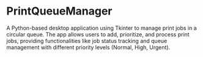 # PrintQueueManager
A Python-based desktop application using Tkinter to manage print jobs in a circular queue. The app allows users to add, prioritize, and process print jobs, providing functionalities like job status tracking and queue management with different priority levels (Normal, High, Urgent).
